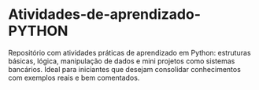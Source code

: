 # Atividades-de-aprendizado-PYTHON
Repositório com atividades práticas de aprendizado em Python: estruturas básicas, lógica, manipulação de dados e mini projetos como sistemas bancários. Ideal para iniciantes que desejam consolidar conhecimentos com exemplos reais e bem comentados.
